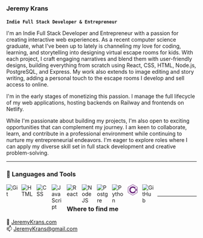 ### Jeremy Krans

**`Indie Full Stack Developer & Entrepreneur`**

I'm an Indie Full Stack Developer and Entrepreneur with a passion for creating interactive web experiences. As a recent computer science graduate, what I've been up to lately is channeling my love for coding, learning, and storytelling into designing virtual escape rooms for kids. With each project, I craft engaging narratives and blend them with user-friendly designs, building everything from scratch using React, CSS, HTML, Node.js, PostgreSQL, and Express. My work also extends to image editing and story writing, adding a personal touch to the escape rooms I develop and sell access to online. 

I'm in the early stages of monetizing this passion. I manage the full lifecycle of my web applications, hosting backends on Railway and frontends on Netlify.

While I'm passionate about building my projects, I'm also open to exciting opportunities that can complement my journey. I am keen to collaborate, learn, and contribute in a professional environment while continuing to nurture my entrepreneurial endeavors. I'm eager to explore roles where I can apply my diverse skill set in full stack development and creative problem-solving.

---

### 🧰 Languages and Tools

<img align="left" alt="Git" width="30px" style="padding-right:10px;" src="https://cdn.jsdelivr.net/gh/devicons/devicon/icons/git/git-original.svg" />
<img align="left" alt="HTML" width="30px" style="padding-right:10px;" src="https://cdn.jsdelivr.net/gh/devicons/devicon/icons/html5/html5-plain.svg" />
<img align="left" alt="CSS" width="30px" style="padding-right:10px;" src="https://cdn.jsdelivr.net/gh/devicons/devicon/icons/css3/css3-plain.svg" />
<img align="left" alt="JavaScript" width="30px" style="padding-right:10px;" src="https://cdn.jsdelivr.net/gh/devicons/devicon/icons/javascript/javascript-plain.svg" />
<img align="left" alt="React" width="30px" style="padding-right:10px;" src="https://cdn.jsdelivr.net/gh/devicons/devicon/icons/react/react-original.svg" />
<img align="left" alt="NodeJS" width="30px" style="padding-right:10px;" src="https://cdn.jsdelivr.net/gh/devicons/devicon/icons/nodejs/nodejs-original.svg" />
<img align="left" alt="Postgre" width="30px" style="padding-right:10px;" src="https://cdn-icons-png.flaticon.com/512/5968/5968342.png" />
<img align="left" alt="Python" width="30px" style="padding-right:10px;" src="https://cdn.jsdelivr.net/gh/devicons/devicon/icons/python/python-plain.svg" />
<img align="left" alt="csharp" width="30px" style="padding-right:10px;" src="https://raw.githubusercontent.com/devicons/devicon/1119b9f84c0290e0f0b38982099a2bd027a48bf1/icons/csharp/csharp-line.svg" />
<img align="left" alt="GitHub" width="30px" style="padding-right:10px;" src="https://cdn.jsdelivr.net/gh/devicons/devicon/icons/github/github-original.svg" />
<br />

---

### Where to find me

🌱 [JeremyKrans.com][website] <br />
📫 JeremyKrans@gmail.com

<!--
**Jkrans/Jkrans** is a ✨ _special_ ✨ repository because its `README.md` (this file) appears on your GitHub profile.

Here are some ideas to get you started:

- 🔭 I’m currently working on ...
- 🌱 I’m currently learning ...
- 👯 I’m looking to collaborate on ...
- 🤔 I’m looking for help with ...
- 💬 Ask me about ...
- 📫 How to reach me: ...
- 😄 Pronouns: ...
- ⚡ Fun fact: ...
-->

[website]: https://jeremykrans.com
